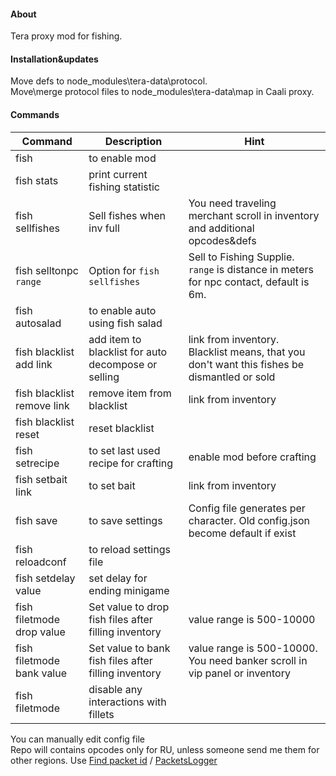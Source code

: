 #### About
Tera proxy mod for fishing.<br>
#### Installation&updates
Move defs to node_modules\tera-data\protocol.<br>
Move\merge protocol files to node_modules\tera-data\map in Caali proxy.<br>
#### Commands
| Command  | Description | Hint
| ------------- | ------------- | ------------- |
| fish | to enable mod  |  |
| fish stats| print current fishing statistic  |  |
| fish sellfishes | Sell fishes when inv full | You need traveling merchant scroll in inventory and additional opcodes&defs |
| fish selltonpc `range` | Option for `fish sellfishes` | Sell to Fishing Supplie. `range` is distance in meters for npc contact, default is 6m.|
| fish autosalad | to enable auto using fish salad  |  |
| fish blacklist add link | add item to blacklist for auto decompose or selling | link from inventory. Blacklist means, that you don't want this fishes be dismantled or sold |
| fish blacklist remove link | remove item from blacklist |  link from inventory |
| fish blacklist reset | reset blacklist |   |
| fish setrecipe | to set last used recipe for crafting  | enable mod before crafting  |
| fish setbait link | to set bait |  link from inventory  |
| fish save | to save settings  | Config file generates per character. Old config.json become default if exist |
| fish reloadconf | to reload settings file |  |
| fish setdelay value | set delay for ending minigame  |   |
| fish filetmode drop value | Set value to drop fish files after filling inventory  | value range is 500-10000   |
| fish filetmode bank value | Set value to bank fish files after filling inventory | value range is 500-10000. You need banker scroll in vip panel or inventory |
| fish filetmode | disable any interactions with fillets  |   |


You can manually edit config file<br>
Repo will contains opcodes only for RU, unless someone send me them for other regions. Use [Find packet id](https://github.com/Owyn/alex-packet-id-finder) / [PacketsLogger](https://github.com/SoliaRdi/PacketsLogger)<br>
